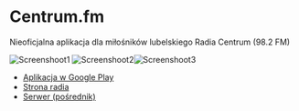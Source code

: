 # Centrum.fm
Nieoficjalna aplikacja dla miłośników lubelskiego Radia Centrum (98.2 FM)

![Screenshoot1](https://lh3.googleusercontent.com/kITZ_RhBiws9MbQ5BhtZ6oV1hcul6IFA2py7FAdWyhVF6wO2ybtKY0w671MnVIh9UXY=h310) ![Screenshoot2](https://lh3.googleusercontent.com/AjCC4NwAO1SOOFXCjYYkGwYZxazSZqaRLrQV6Czi1WD77nIQTDvUS9QA1wJfJbTj7C8=h310)![Screenshoot3](https://lh3.googleusercontent.com/x9Hg0rEuED_WcI7D_IdTq2k7ieLhKR6hxj4sKB48IGvVHL2_MmXJAPJ6_OLYJ2bkvA=h310)

* [Aplikacja w Google Play](https://play.google.com/store/apps/details?id=org.indywidualni.centrumfm)
* [Strona radia](http://centrum.fm/)
* [Serwer (pośrednik)](/server)

